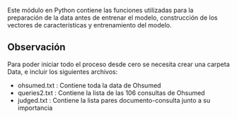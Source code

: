 Este módulo en Python contiene las funciones utilizadas para la preparación de la data antes de entrenar el modelo, construcción de los vectores de características y entrenamiento del modelo. 

## Observación
Para poder iniciar todo el proceso desde cero se necesita crear una carpeta Data, e incluir los siguientes archivos: 
* ohsumed.txt : Contiene toda la data de Ohsumed
* queries2.txt : Contiene la lista de las 106 consultas de Ohsumed
* judged.txt : Contiene la lista pares documento-consulta junto a su importancia
